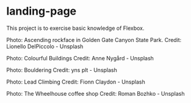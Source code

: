 # landing-page

This project is to exercise basic knowledge of Flexbox.

Photo: Ascending rockface in Golden Gate Canyon State Park.
Credit: Lionello DelPiccolo - Unsplash

Photo: Colourful Buildings
Credit: Anne Nygård - Unsplash

Photo: Bouldering
Credit: yns plt - Unsplash

Photo: Lead Climbing
Credit: Fionn Claydon - Unsplash

Photo: The Wheelhouse coffee shop
Credit: Roman Bozhko - Unsplash